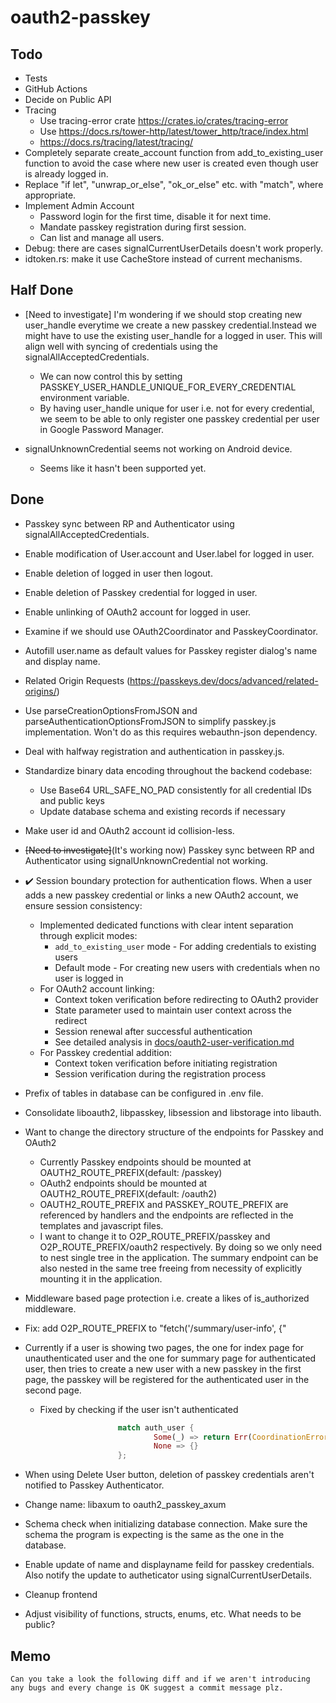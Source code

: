 # oauth2-passkey

## Todo

- Tests
- GitHub Actions
- Decide on Public API
- Tracing
	- Use tracing-error crate https://crates.io/crates/tracing-error
	- Use https://docs.rs/tower-http/latest/tower_http/trace/index.html
	- https://docs.rs/tracing/latest/tracing/
- Completely separate create_account function from add_to_existing_user function to avoid the case where new user is created even though user is already logged in.
- Replace "if let", "unwrap_or_else", "ok_or_else" etc. with "match", where appropriate.
- Implement Admin Account
	- Password login for the first time, disable it for next time.
	- Mandate passkey registration during first session.
	- Can list and manage all users.
- Debug: there are cases signalCurrentUserDetails doesn't work properly.
- idtoken.rs: make it use CacheStore instead of current mechanisms.

## Half Done

- [Need to investigate] I'm wondering if we should stop creating new user_handle everytime we create a new passkey credential.Instead we might have to use the existing user_handle for a logged in user. This will align well with syncing of credentials using the signalAllAcceptedCredentials.
	- We can now control this by setting PASSKEY_USER_HANDLE_UNIQUE_FOR_EVERY_CREDENTIAL environment variable.
	- By having user_handle unique for user i.e. not for every credential, we seem to be able to only register one passkey credential per user in Google Password Manager.

- signalUnknownCredential seems not working on Android device.
	- Seems like it hasn't been supported yet.

## Done

- Passkey sync between RP and Authenticator using signalAllAcceptedCredentials.
- Enable modification of User.account and User.label for logged in user.
- Enable deletion of logged in user then logout.
- Enable deletion of Passkey credential for logged in user.
- Enable unlinking of OAuth2 account for logged in user.
- Examine if we should use OAuth2Coordinator and PasskeyCoordinator.
- Autofill user.name as default values for Passkey register dialog's name and display name.
- Related Origin Requests
(https://passkeys.dev/docs/advanced/related-origins/)
- Use parseCreationOptionsFromJSON and parseAuthenticationOptionsFromJSON to simplify passkey.js implementation. Won't do as this requires webauthn-json dependency.
- Deal with halfway registration and authentication in passkey.js.

- Standardize binary data encoding throughout the backend codebase:
	- Use Base64 URL_SAFE_NO_PAD consistently for all credential IDs and public keys
	- Update database schema and existing records if necessary

- Make user id and OAuth2 account id collision-less.
- ~~[Need to investigate]~~(It's working now) Passkey sync between RP and Authenticator using signalUnknownCredential not working.

- ✔️ Session boundary protection for authentication flows. When a user adds a new passkey credential or links a new OAuth2 account, we ensure session consistency:
	- Implemented dedicated functions with clear intent separation through explicit modes:
		- `add_to_existing_user` mode - For adding credentials to existing users
		- Default mode - For creating new users with credentials when no user is logged in
	- For OAuth2 account linking:
		- Context token verification before redirecting to OAuth2 provider
		- State parameter used to maintain user context across the redirect
		- Session renewal after successful authentication
		- See detailed analysis in [docs/oauth2-user-verification.md](docs/oauth2-user-verification.md)
	- For Passkey credential addition:
		- Context token verification before initiating registration
		- Session verification during the registration process
- Prefix of tables in database can be configured in .env file.

- Consolidate liboauth2, libpasskey, libsession and libstorage into libauth.

- Want to change the directory structure of the endpoints for Passkey and OAuth2
	- Currently Passkey endpoints should be mounted at OAUTH2_ROUTE_PREFIX(default: /passkey)
	- OAuth2 endpoints should be mounted at OAUTH2_ROUTE_PREFIX(default: /oauth2)
	- OAUTH2_ROUTE_PREFIX and PASSKEY_ROUTE_PREFIX are referenced by handlers and the endpoints are reflected in the templates and javascript files.
	- I want to change it to O2P_ROUTE_PREFIX/passkey and O2P_ROUTE_PREFIX/oauth2 respectively. By doing so we only need to nest single tree in the application. The summary endpoint can be also nested in the same tree freeing from necessity of explicitly mounting it in the application.

- Middleware based page protection i.e. create a likes of is_authorized middleware.
- Fix: add O2P_ROUTE_PREFIX to "fetch('/summary/user-info', {"
- Currently if a user is showing two pages, the one for index page for unauthenticated user and the one for summary page for authenticated user, then tries to create a new user with a new passkey in the first page, the passkey will be registered for the authenticated user in the second page.
	- Fixed by checking if the user isn't authenticated
```rust
						match auth_user {
								Some(_) => return Err(CoordinationError::UnexpectedlyAuthorized.log()),
								None => {}
						};
```
- When using Delete User button, deletion of passkey credentials aren't notified to Passkey Authenticator.
- Change name: libaxum to oauth2_passkey_axum
- Schema check when initializing database connection. Make sure the schema the program is expecting is the same as the one in the database.
- Enable update of name and displayname feild for passkey credentials. Also notify the update to autheticator using signalCurrentUserDetails.

- Cleanup frontend
- Adjust visibility of functions, structs, enums, etc. What needs to be public?

## Memo

```text
Can you take a look the following diff and if we aren't introducing any bugs and every change is OK suggest a commit message plz.
```
